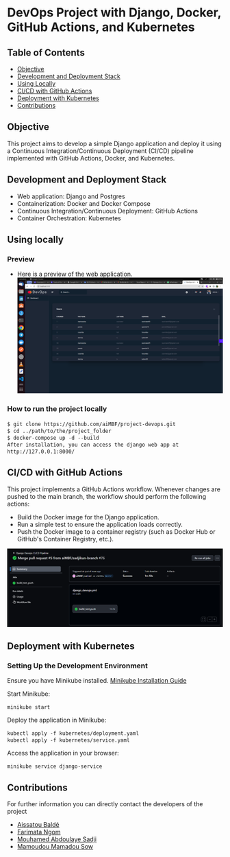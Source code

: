 # DevOps Project with Django, Docker, GitHub Actions, and Kubernetes

## Table of Contents
- [Objective](#objective)
- [Development and Deployment Stack](#development-and-deployment-stack)
- [Using Locally](#using-locally)
- [CI/CD with GitHub Actions](#cicd-with-github-actions)
- [Deployment with Kubernetes](#deployment-with-kubernetes)
- [Contributions](#contributions)

## Objective

This project aims to develop a simple Django application and deploy it using a Continuous Integration/Continuous Deployment (CI/CD) pipeline implemented with GitHub Actions, Docker, and Kubernetes.


## Development and Deployment Stack

- Web application: Django and Postgres
- Containerization: Docker and Docker Compose
- Continuous Integration/Continuous Deployment: GitHub Actions
- Container Orchestration: Kubernetes
  
## Using locally

### Preview
* Here is a preview of the web application.
![home page](./devopsApp/static/img/screenshots/home.png)


### How to run the project locally
```
$ git clone https://github.com/aiMBF/project-devops.git
$ cd ../path/to/the/project_folder
$ docker-compose up -d --build
After installation, you can access the django web app at http://127.0.0.1:8000/
```

## CI/CD with GitHub Actions

This project implements a GitHub Actions workflow. Whenever changes are pushed to the main branch, the workflow should perform the following actions:
- Build the Docker image for the Django application.
- Run a simple test to ensure the application loads correctly.
- Push the Docker image to a container registry (such as Docker Hub or GitHub's Container Registry, etc.).

![gitub actions](./devopsApp/static/img/screenshots/github_actions.png)

## Deployment with Kubernetes

### Setting Up the Development Environment
Ensure you have Minikube installed. [Minikube Installation Guide
](https://minikube.sigs.k8s.io/docs/start/)

Start Minikube:
```
minikube start

```

Deploy the application in Minikube:
```
kubectl apply -f kubernetes/deployment.yaml
kubectl apply -f kubernetes/service.yaml
```
Access the application in your browser:
```
minikube service django-service
```

##  Contributions
For further information you can directly contact the developers of the project
* [Aissatou Baldé](<MAILTO:baldeaissatou@ept.sn>)
* [Farimata Ngom](<MAILTO:ngfarimata@ept.sn>)
* [Mouhamed Abdoulaye Sadji](<MAILTO:sadjiabdoulaye@ept.sn>)
* [Mamoudou Mamadou Sow](<MAILTO:smamadoumamoudou@ept.sn>)


